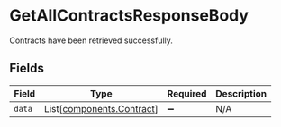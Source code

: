 # GetAllContractsResponseBody

Contracts have been retrieved successfully.


## Fields

| Field                                                        | Type                                                         | Required                                                     | Description                                                  |
| ------------------------------------------------------------ | ------------------------------------------------------------ | ------------------------------------------------------------ | ------------------------------------------------------------ |
| `data`                                                       | List[[components.Contract](../../models/shared/contract.md)] | :heavy_minus_sign:                                           | N/A                                                          |